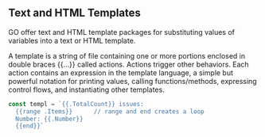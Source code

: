 ## Text and HTML Templates

GO offer text and HTML template packages for substituting values of variables into a text or HTML template.

A template is a string of file containing one or more portions enclosed in double braces {{...}} called actions. Actions trigger other behaviors. Each action contains an expression in the template language, a simple but powerful notation for printing values, calling functions/methods, expressing control flows, and instantiating other templates.

```GO
const templ = `{{.TotalCount}} issues:
  {{range .Items}}      // range and end creates a loop
  Number: {{.Number}}
  {{end}}`
```
